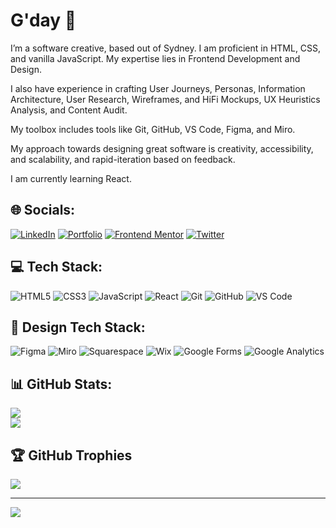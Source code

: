 # G'day 👋

I’m a software creative, based out of Sydney. I am proficient in HTML, CSS, and vanilla JavaScript. My expertise lies in Frontend Development and Design.

I also have experience in crafting User Journeys, Personas, Information Architecture, User Research, Wireframes, and HiFi Mockups, UX Heuristics Analysis, and Content Audit.

My toolbox includes tools like Git, GitHub, VS Code, Figma, and Miro.

My approach towards designing great software is creativity, accessibility, and scalability, and rapid-iteration based on feedback.

I am currently learning React.

## 🌐 Socials:
[![LinkedIn](https://img.shields.io/badge/LinkedIn-%230077B5.svg?style=for-the-badge&logo=linkedin&logoColor=white)](https://www.linkedin.com/in/shivamagarwal03/) [![Portfolio](https://img.shields.io/badge/Portfolio-%23121011.svg?style=for-the-badge&logo=web&logoColor=white)](https://www.shivamagarwal.au) [![Frontend Mentor](https://img.shields.io/badge/Frontend%20Mentor-%230077B5.svg?style=for-the-badge&logo=frontendmentor&logoColor=white)](https://www.frontendmentor.io/profile/undrthegraveyard) [![Twitter](https://img.shields.io/badge/Twitter-%231DA1F2.svg?style=for-the-badge&logo=twitter&logoColor=white)](https://twitter.com/shivam_agarwaal)

## 💻 Tech Stack:
![HTML5](https://img.shields.io/badge/html5-%23E34F26.svg?style=for-the-badge&logo=html5&logoColor=white) ![CSS3](https://img.shields.io/badge/css3-%231572B6.svg?style=for-the-badge&logo=css3&logoColor=white) ![JavaScript](https://img.shields.io/badge/javascript-%23323330.svg?style=for-the-badge&logo=javascript&logoColor=%23F7DF1E) ![React](https://img.shields.io/badge/react-%2320232a.svg?style=for-the-badge&logo=react&logoColor=%2361DAFB) ![Git](https://img.shields.io/badge/git-%23F05033.svg?style=for-the-badge&logo=git&logoColor=white) ![GitHub](https://img.shields.io/badge/github-%23121011.svg?style=for-the-badge&logo=github&logoColor=white) ![VS Code](https://img.shields.io/badge/VS%20Code-007ACC?style=for-the-badge&logo=visual-studio-code&logoColor=white)

## 🎨 Design Tech Stack:
![Figma](https://img.shields.io/badge/figma-%23F24E1E.svg?style=for-the-badge&logo=figma&logoColor=white) ![Miro](https://img.shields.io/badge/miro-FFD02F?style=for-the-badge&logo=miro&logoColor=050036) ![Squarespace](https://img.shields.io/badge/squarespace-000000?style=for-the-badge&logo=squarespace&logoColor=white) ![Wix](https://img.shields.io/badge/wix-000000?style=for-the-badge&logo=wix&logoColor=white) ![Google Forms](https://img.shields.io/badge/Google%20Forms-4285F4?style=for-the-badge&logo=google&logoColor=white) ![Google Analytics](https://img.shields.io/badge/Google%20Analytics-E37400?style=for-the-badge&logo=google-analytics&logoColor=white)

## 📊 GitHub Stats:
![](https://github-readme-streak-stats.herokuapp.com/?user=undrthegraveyard&theme=dark&hide_border=false)<br/>
![](https://github-readme-stats.vercel.app/api/top-langs/?username=undrthegraveyard&theme=dark&hide_border=false&include_all_commits=true&count_private=true&layout=compact)

## 🏆 GitHub Trophies
![](https://github-profile-trophy.vercel.app/?username=undrthegraveyard&theme=radical&no-frame=true&no-bg=false&margin-w=4)

---
[![](https://visitcount.itsvg.in/api?id=undrthegraveyard&icon=0&color=0)](https://visitcount.itsvg.in)

<!-- Proudly created with GPRM ( https://gprm.itsvg.in ) -->
